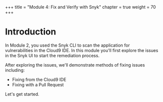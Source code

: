+++
title = "Module 4: Fix and Verify with Snyk"
chapter = true
weight = 70
+++

# Introduction
In Module 2, you used the Snyk CLI to scan the application for vulnerabilities in the Cloud9 IDE. In this module you'll first explore the issues in the Snyk UI to start the remediation process.

After exploring the issues, we'll demonstrate methods of fixing issues including:
- Fixing from the Cloud9 IDE
- Fixing with a Pull Request

Let's get started.

